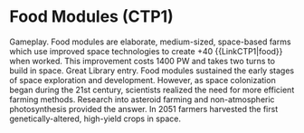 # Food Modules (CTP1)

Gameplay.
Food modules are elaborate, medium-sized, space-based farms which use improved space technologies to create +40 {{LinkCTP1|food}} when worked. This improvement costs 1400 PW and takes two turns to build in space.
Great Library entry.
Food modules sustained the early stages of space exploration and development. However, as space colonization began during the 21st century, scientists realized the need for more efficient farming methods. Research into asteroid farming and non-atmospheric photosynthesis provided the answer. In 2051 farmers harvested the first genetically-altered, high-yield crops in space.